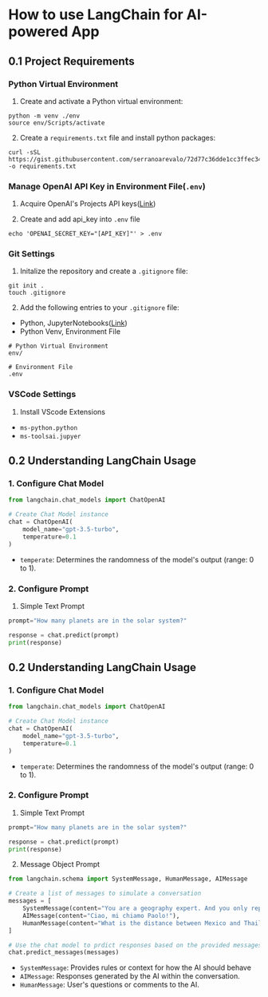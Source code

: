 # How to use LangChain for AI-powered App

## 0.1 Project Requirements

### Python Virtual Environment

1. Create and activate a Python virtual environment:

```shell
python -m venv ./env
source env/Scripts/activate
```

2. Create a `requirements.txt` file and install python packages:

```shell
curl -sSL https://gist.githubusercontent.com/serranoarevalo/72d77c36dde1cc3ffec34105eb666140/raw/d18ab867affcf7e122947d2b40dbd9934dd21186/requirements.txt -o requirements.txt
```

### Manage OpenAI API Key in Environment File(`.env`)

1. Acquire OpenAI's Projects API keys([Link](https://platform.openai.com/organization/api-keys))

2. Create and add api_key into `.env` file

```shell
echo 'OPENAI_SECRET_KEY="[API_KEY]"' > .env
```

### Git Settings

1. Initalize the repository and create a `.gitignore` file:

```shell
git init .
touch .gitignore
```

2. Add the following entries to your `.gitignore` file:

- Python, JupyterNotebooks([Link](https://www.toptal.com/developers/gitignore/api/python,jupyternotebooks))
- Python Venv, Environment File

```shell
# Python Virtual Environment
env/

# Environment File
.env
```

### VSCode Settings

1. Install VScode Extensions

- `ms-python.python`
- `ms-toolsai.jupyer`

## 0.2 Understanding LangChain Usage

### 1. Configure Chat Model

```python
from langchain.chat_models import ChatOpenAI

# Create Chat Model instance
chat = ChatOpenAI(
    model_name="gpt-3.5-turbo",
    temperature=0.1
)
```

- `temperate`: Determines the randomness of the model's output (range: 0 to 1).

### 2. Configure Prompt

1. Simple Text Prompt

```python
prompt="How many planets are in the solar system?"

response = chat.predict(prompt)
print(response)
```

## 0.2 Understanding LangChain Usage

### 1. Configure Chat Model

```python
from langchain.chat_models import ChatOpenAI

# Create Chat Model instance
chat = ChatOpenAI(
    model_name="gpt-3.5-turbo",
    temperature=0.1
)
```

- `temperate`: Determines the randomness of the model's output (range: 0 to 1).

### 2. Configure Prompt

1. Simple Text Prompt

```python
prompt="How many planets are in the solar system?"

response = chat.predict(prompt)
print(response)
```

2. Message Object Prompt

```python
from langchain.schema import SystemMessage, HumanMessage, AIMessage

# Create a list of messages to simulate a conversation
messages = [
    SystemMessage(content="You are a geography expert. And you only reply in Italian"),
    AIMessage(content="Ciao, mi chiamo Paolo!"),
    HumanMessage(content="What is the distance between Mexico and Thailand. Also, what is your name?")
]

# Use the chat model to prdict responses based on the provided messages
chat.predict_messages(messages)
```

- `SystemMessage`: Provides rules or context for how the AI should behave
- `AIMessage`: Responses generated by the AI within the conversation.
- `HumanMessage`: User's questions or comments to the AI.
